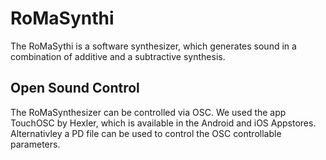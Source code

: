 # RoMaSynthi
The RoMaSythi is a software synthesizer, which generates sound in a combination 
of additive and a subtractive synthesis.

## Open Sound Control
The RoMaSynthesizer can be controlled via OSC. We used the app TouchOSC by 
Hexler, which is available in the Android and iOS Appstores.
Alternativley a PD file can be used to control the OSC controllable parameters.